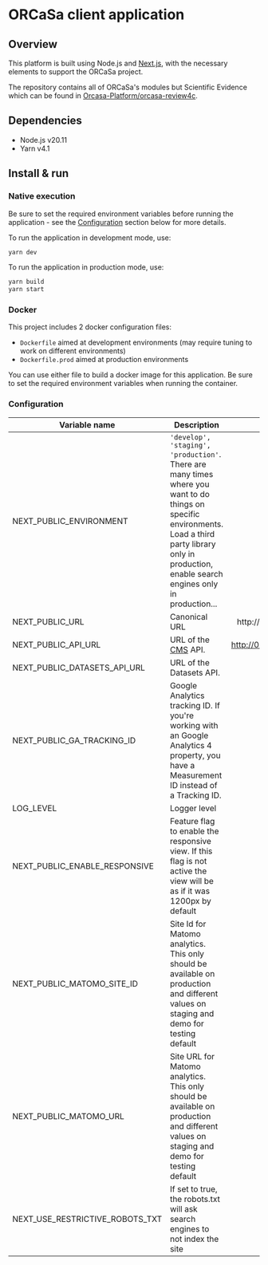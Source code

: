 # ORCaSa client application

## Overview

This platform is built using Node.js and [Next.js](https://nextjs.org/), with the necessary elements to support the
ORCaSa
project.

The repository contains all of ORCaSa's modules but Scientific Evidence which can be found
in [Orcasa-Platform/orcasa-review4c](https://github.com/Orcasa-Platform/orcasa-review4c).

## Dependencies

- Node.js v20.11
- Yarn v4.1

## Install & run

### Native execution

Be sure to set the required environment variables before running the application - see
the [Configuration](#configuration) section below for more details.

To run the application in development mode, use:

```bash
yarn dev
```

To run the application in production mode, use:

```bash
yarn build
yarn start
```

### Docker

This project includes 2 docker configuration files:

- `Dockerfile` aimed at development environments (may require tuning to work on different environments)
- `Dockerfile.prod` aimed at production environments

You can use either file to build a docker image for this application. Be sure to set the required environment variables
when running the container.

### Configuration

| Variable name                   | Description                                                                                                                                                                                                 |           Default value |
|---------------------------------|-------------------------------------------------------------------------------------------------------------------------------------------------------------------------------------------------------------|------------------------:|
| NEXT_PUBLIC_ENVIRONMENT         | `'develop', 'staging', 'production'`. There are many times where you want to do things on specific environments. Load a third party library only in production, enable search engines only in production... |                 develop |
| NEXT_PUBLIC_URL                 | Canonical URL                                                                                                                                                                                               |  http://localhost:$PORT |
| NEXT_PUBLIC_API_URL             | URL of the [CMS](https://github.com/Orcasa-Platform/orcasa/tree/main/cms) API.                                                                                                                              | http://0.0.0.0:1337/cms |
| NEXT_PUBLIC_DATASETS_API_URL    | URL of the Datasets API.                                                                                                                                                                                    |                         |
| NEXT_PUBLIC_GA_TRACKING_ID      | Google Analytics tracking ID. If you're working with an Google Analytics 4 property, you have a Measurement ID instead of a Tracking ID.                                                                    |                         |
| LOG_LEVEL                       | Logger level                                                                                                                                                                                                |                   debug |
| NEXT_PUBLIC_ENABLE_RESPONSIVE   | Feature flag to enable the responsive view. If this flag is not active the view will be as if it was 1200px by default                                                                                      |                    true |
| NEXT_PUBLIC_MATOMO_SITE_ID      | Site Id for Matomo analytics. This only should be available on production and different values on staging and demo for testing default                                                                      |                      '' |
| NEXT_PUBLIC_MATOMO_URL          | Site URL for Matomo analytics. This only should be available on production and different values on staging and demo for testing default                                                                     |                      '' |
| NEXT_USE_RESTRICTIVE_ROBOTS_TXT | If set to true, the robots.txt will ask search engines to not index the site                                                                                                                                |                      '' |
